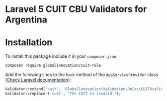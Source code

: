 Laravel 5 CUIT CBU Validators for Argentina
============================================

# Installation

To install this package include it in your `composer.json`

```shell
composer require globalinnovation/cuit-rule
```

Add the following lines to the `boot` method of the `AppServiceProvider` class ([Check Laravel documentation](https://laravel.com/docs/5.8/validation#custom-validation-rules)):

```php
Validator::extend('cuit', 'GlobalInnovation\Validation\Rules\CUIT@validate');
Validator::replacer('cuit', "The CUIT is invalid.");
```
